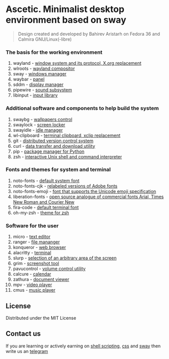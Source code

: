 # Ascetic. Minimalist desktop environment based on sway
> Design created and developed by Bahirev Aristarh on Fedora 36 and Calmira GNU/Linux(-libre)

### The basis for the working environment
1. wayland - [window system and its protocol, X.org replacement](https://gitlab.freedesktop.org/wayland/wayland)
2. wlroots - [wayland compositor](https://github.com/swaywm/wlroots)
3. sway - [windows manager](https://github.com/swaywm/sway)
4. waybar - [panel](https://github.com/Alexays/Waybar)
5. sddm - [display manager](https://github.com/sddm/sddm)
6. pipewire - [sound subsystem](https://github.com/PipeWire/pipewire)
7. libinput - [input library](https://github.com/wayland-project/libinput)

### Additional software and components to help build the system
1. swaybg - [wallpapers control](https://github.com/swaywm/swaybg)
2. swaylock - [screen locker](https://github.com/swaywm/swaylock)
3. swayidle - [idle manager](https://github.com/swaywm/swayidle)
4. wl-clipboard - [terminal clipboard, xclip replacement](https://github.com/bugaevc/wl-clipboard)
5. git - [distributed version control system](https://github.com/git/git)
6. curl - [data transfer and download utility](https://github.com/curl/curl)
7. pip - [package manager for Python](https://github.com/pypa/pip)
8. zsh - [interactive Unix shell and command interpreter](https://www.zsh.org/)

### Fonts and themes for system and terminal
1. noto-fonts - [default system font](https://github.com/googlefonts/noto-fonts)
2. noto-fonts-cjk - [relabeled versions of Adobe fonts](https://github.com/googlefonts/noto-cjk)
3. noto-fonts-emoji - [font that supports the Unicode emoji specification](https://github.com/googlefonts/noto-emoji)
4. liberation-fonts - [open source analogue of commercial fonts Arial, Times New Roman and Courier New](https://github.com/liberationfonts/liberation-fonts)
5. fira-code - [default terminal font](https://github.com/tonsky/FiraCode)
6. oh-my-zsh - [theme for zsh](https://github.com/ohmyzsh/ohmyzsh)

### Software for the user
1. micro - [text editor](https://github.com/zyedidia/micro)
2. ranger - [file mananger](https://github.com/ranger/ranger)
3. konqueror - [web browser](https://github.com/KDE/konqueror)
4. alacritty - [terminal](https://github.com/alacritty/alacritty)
5. slurp - [selection of an arbitrary area of the screen](https://github.com/emersion/slurp)
6. grim - [screenshot tool](https://github.com/alacritty/alacritty)
7. pavucontrol - [volume control utility](https://github.com/pulseaudio/pavucontrol)
8. calcure - [calendar](https://github.com/anufrievroman/calcure)
9. zathura - [document viewer](https://github.com/pwmt/zathura)
10. mpv - [video player](https://github.com/mpv-player/mpv)
11. cmus - [music player](https://github.com/cmus/cmus)

## License
Distributed under the MIT License

## Contact us
If you are learning or actively earning on [shell scripting](https://www.freecodecamp.org/news/shell-scripting-crash-course-how-to-write-bash-scripts-in-linux/), [css](https://www.w3schools.com/css/default.asp) and [sway](https://swaywm.org/) then write us an [telegram](https://t.me/bahirev_aristarh)
